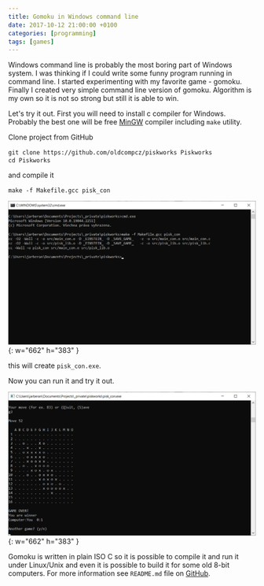 ```yaml
---
title: Gomoku in Windows command line
date: 2017-10-12 21:00:00 +0100
categories: [programming]
tags: [games]
---
```


Windows command line is probably the most boring part of Windows system. I was thinking if I could write some funny program running in command line. I started experimenting with my favorite game - gomoku. Finally I created very simple command line version of gomoku. Algorithm is my own so it is not so strong but still it is able to win.

Let's try it out. First you will need to install c compiler for Windows. Probably the best one will be free [MinGW](https://www.mingw-w64.org/) compiler including `make` utility.

Clone project from GitHub

```
git clone https://github.com/oldcompcz/piskworks Piskworks
cd Piskworks
```

and compile it

```
make -f Makefile.gcc pisk_con
```


![Compile](/assets/gfx/piskworks/compile.png){: w="662" h="383" }

this will create `pisk_con.exe`.

Now you can run it and try it out.

![Game over](/assets/gfx/piskworks/game-over.png){: w="662" h="383" }

Gomoku is written in plain ISO C so it is possible to compile it and run it under Linux/Unix and even it is possible to build it for some old 8-bit computers. For more information see `README.md` file on [GitHub](https://github.com/oldcompcz/piskworks).
